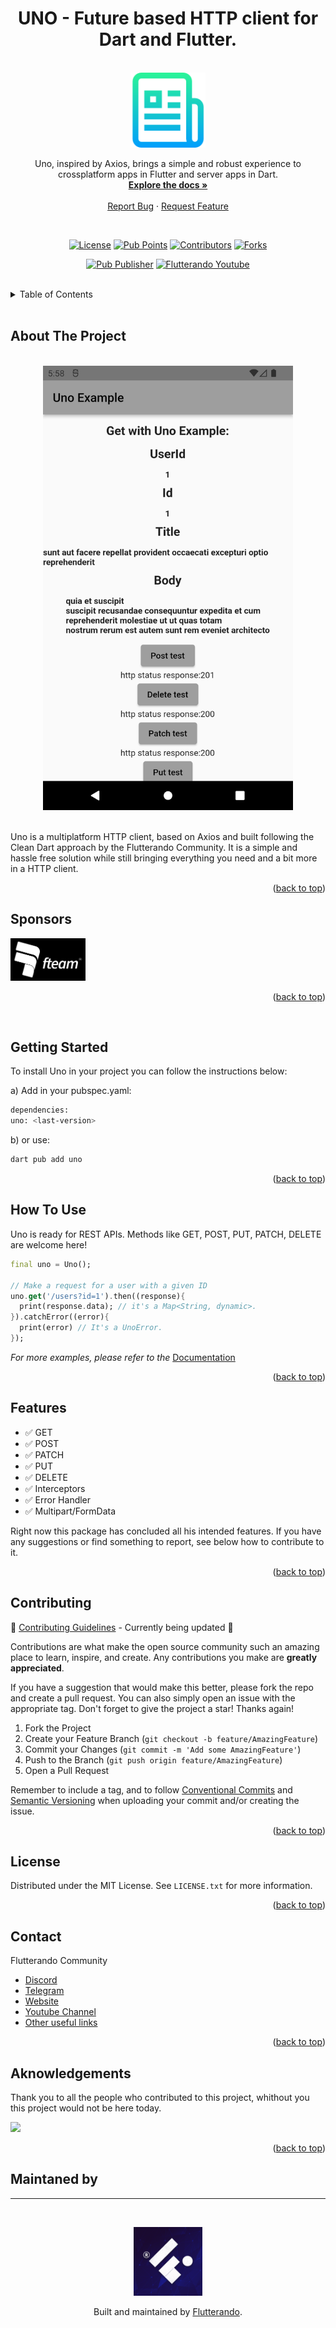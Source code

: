 <a name="readme-top"></a>


<h1 align="center">UNO - Future based HTTP client for Dart and Flutter.</h1>

<!-- PROJECT LOGO -->
<br />
<div align="center">
  <a href="https://pub.dev/packages/uno">
    <img src="images/logoTemp.png" alt="Logo" width="120">
  </a>

  <p align="center">
    Uno, inspired by Axios, brings a simple and robust experience to crossplatform apps in Flutter and server apps in Dart.
    <br />
    <a href="https://pub.dev/documentation/uno/latest/"><strong>Explore the docs »</strong></a>
    <br />
    <br />
    <!-- <a href="https://github.com/othneildrew/Best-README-Template">View Demo</a> -->
    <!-- · -->
    <a href="https://github.com/Flutterando/uno/issues">Report Bug</a>
    ·
    <a href="https://github.com/Flutterando/uno/issues">Request Feature</a>
  </p>

<br>

<!--  SHIELDS  ---->

[![License](https://img.shields.io/github/license/flutterando/uno?style=plastic)](https://github.com/Flutterando/uno/blob/master/LICENSE)
[![Pub Points](https://img.shields.io/pub/points/uno?label=pub%20points&style=plastic)](https://pub.dev/packages/uno/score)
[![Contributors](https://img.shields.io/github/contributors/flutterando/uno?style=plastic)](https://github.com/Flutterando/uno/graphs/contributors)
[![Forks](https://img.shields.io/github/forks/flutterando/uno?color=yellowgreen&logo=github&style=plastic)](https://github.com/Flutterando/asuka/graphs/contributors)

[![Pub Publisher](https://img.shields.io/pub/publisher/uno?style=plastic)](https://pub.dev/publishers/flutterando.com.br/packages)
[![Flutterando Youtube](https://img.shields.io/youtube/channel/subscribers/UCplT2lzN6MHlVHHLt6so39A?color=blue&label=Flutterando&logo=YouTube&logoColor=red&style=plastic)](https://www.youtube.com/flutterando)
</div>

<br>

<!-- TABLE OF CONTENTS -->
<details>
  <summary>Table of Contents</summary>
  <ol>
    <li><a href="#about-the-project">About The Project</a></li>
    <li><a href="#sponsors">Sponsors</a></li>
    <li><a href="#how-to-use">How To Use</a></li>
    <li><a href="#features">Features</a></li>
    <li><a href="#contributing">Contributing</a></li>
    <li><a href="#license">License</a></li>
    <li><a href="#contact">Contact</a></li>
    <li><a href="#acknowledgements">Acknowledgements</a></li>
  </ol>
</details>

<br>

<!-- ABOUT THE PROJECT -->
## About The Project

<br>
<Center>
<img src="images/Example-uno.png" alt="Uno PNG" width="400">
</Center>

<br>

Uno is a multiplatform HTTP client, based on Axios and built following the Clean Dart approach by the Flutterando Community.
It is a simple and hassle free solution while still bringing everything you need and a bit more in a HTTP client. 


<p align="right">(<a href="#readme-top">back to top</a>)</p>

<!-- SPONSORS -->
## Sponsors

<a href="https://fteam.dev">
    <img src="images/sponsor-logo.png" alt="Logo" width="120">
  </a>

<p align="right">(<a href="#readme-top">back to top</a>)</p>
<br>


<!-- GETTING STARTED -->
## Getting Started

To install Uno in your project you can follow the instructions below:


a) Add in your pubspec.yaml:
   ```sh
   dependencies:
   uno: <last-version>
   ```
   
b)    or use:
   ```sh
   dart pub add uno
   ```

<p align="right">(<a href="#readme-top">back to top</a>)</p>

<!-- USAGE EXAMPLES -->
## How To Use

Uno is ready for REST APIs. Methods like GET, POST, PUT, PATCH, DELETE are welcome here!

```Dart
final uno = Uno();

// Make a request for a user with a given ID
uno.get('/users?id=1').then((response){
  print(response.data); // it's a Map<String, dynamic>.
}).catchError((error){
  print(error) // It's a UnoError.
});
```
_For more examples, please refer to the_ [Documentation](https://pub.dev/documentation/uno/latest/)


<p align="right">(<a href="#readme-top">back to top</a>)</p>



<!-- ROADMAP -->
## Features

- ✅ GET
- ✅ POST
- ✅ PATCH
- ✅ PUT
- ✅ DELETE
- ✅ Interceptors
- ✅ Error Handler
- ✅ Multipart/FormData

Right now this package has concluded all his intended features. If you have any suggestions or find something to report, see below how to contribute to it.

<p align="right">(<a href="#readme-top">back to top</a>)</p>



<!-- CONTRIBUTING -->
## Contributing

🚧 [Contributing Guidelines](https://github.com/angular/angular/blob/main/CONTRIBUTING.md) - Currently being updated 🚧

Contributions are what make the open source community such an amazing place to learn, inspire, and create. Any contributions you make are **greatly appreciated**.

If you have a suggestion that would make this better, please fork the repo and create a pull request. You can also simply open an issue with the appropriate tag. 
Don't forget to give the project a star! Thanks again!

1. Fork the Project
2. Create your Feature Branch (`git checkout -b feature/AmazingFeature`)
3. Commit your Changes (`git commit -m 'Add some AmazingFeature'`)
4. Push to the Branch (`git push origin feature/AmazingFeature`)
5. Open a Pull Request

Remember to include a tag, and to follow [Conventional Commits](https://www.conventionalcommits.org/en/v1.0.0/) and [Semantic Versioning](https://semver.org/) when uploading your commit and/or creating the issue. 

<p align="right">(<a href="#readme-top">back to top</a>)</p>



<!-- LICENSE -->
## License

Distributed under the MIT License. See `LICENSE.txt` for more information.

<p align="right">(<a href="#readme-top">back to top</a>)</p>



<!-- CONTACT -->
## Contact

Flutterando Community
- [Discord](https://discord.gg/qNBDHNARja)
- [Telegram](https://t.me/flutterando)
- [Website](https://www.flutterando.com.br/)
- [Youtube Channel](https://www.youtube.com.br/flutterando)
- [Other useful links](https://linktr.ee/flutterando)


<p align="right">(<a href="#readme-top">back to top</a>)</p>



<!-- ACKNOWLEDGMENTS -->
## Aknowledgements
Thank you to all the people who contributed to this project, whithout you this project would not be here today.

<a href="https://github.com/flutterando/Uno/graphs/contributors">
  <img src="https://contrib.rocks/image?repo=flutterando/Uno" />
</a>

<p align="right">(<a href="#readme-top">back to top</a>)</p>

## Maintaned by

---

<br>
<p align="center">
  <a href="https://www.flutterando.com.br">
    <img width="110px" src="images/logo-flutterando.png">
  </a>
  <p align="center">
    Built and maintained by <a href="https://www.flutterando.com.br">Flutterando</a>.
  </p>
</p>